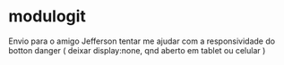 # modulogit
Envio para o amigo Jefferson tentar me ajudar com a responsividade do botton danger ( deixar display:none, qnd aberto em tablet ou celular )
